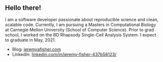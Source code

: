 ## Hello there!

I am a software developer passionate about reproducible science and clean, scalable code. Currently, I am pursuing a Masters in Computational Biology at Carnegie 
Mellon University (School of Computer Science). Prior to grad school, I worked on the BD Rhapsody Single-Cell Analysis System. I expect to graduate in May, 2021.

- Blog: [jeremyafisher.com](https://www.jeremyafisher.com)
- LinkedIn: [linkedin.com/in/jeremy-fisher-437b58123/](https://www.linkedin.com/in/jeremy-fisher-437b58123/)
